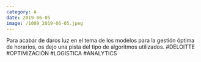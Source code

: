 ```yaml
--- 
category: A 
date: 2019-06-05 
image: /1009_2019-06-05.jpeg 
--- 
```


Para acabar de daros luz en el tema de los modelos para la gestión óptima de horarios, os dejo una pista del tipo de algoritmos utilizados. #DELOITTE #OPTIMIZACIÓN #LOGISTICA #ANALYTICS